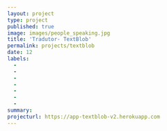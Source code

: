 ```yaml
---
layout: project
type: project
published: true
image: images/people_speaking.jpg
title: 'Tradutor- TextBlob'
permalink: projects/textblob
date: 12
labels:
  -  
  - 
  - 
  - 
  - 
  - 
  - 
summary: 
projecturl: https://app-textblob-v2.herokuapp.com
---
```

